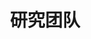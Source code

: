 ---
title: 研究团队

type: landing

sections:
  - block: people
    content:
      title: 研究团队
      # Choose which groups/teams of users to display.
      #   Edit `user_groups` in each user's profile to add them to one or more of these groups.
      user_groups:
          - 教师
          - 研究员
          - 2022级研究生
          - 2023级研究生
          - 2024级研究生
          - 本科生
          - 访问学者
          - 校友
      sort_by: Params.last_name
      sort_ascending: true
    design:
      show_interests: true
      show_role: true
      show_social: true
---
